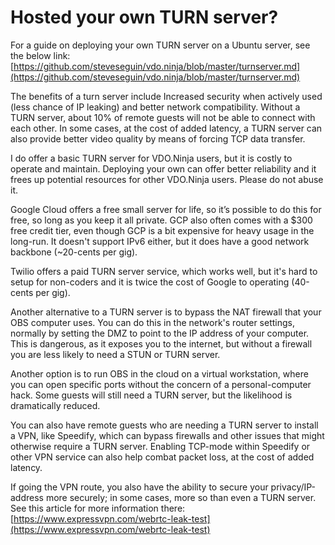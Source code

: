 # Hosted your own TURN server?

For a guide on deploying your own TURN server on a Ubuntu server, see the below link: [https://github.com/steveseguin/vdo.ninja/blob/master/turnserver.md](https://github.com/steveseguin/vdo.ninja/blob/master/turnserver.md)

The benefits of a turn server include Increased security when actively used (less chance of IP leaking) and better network compatibility. Without a TURN server, about 10% of remote guests will not be able to connect with each other. In some cases, at the cost of added latency, a TURN server can also provide better video quality by means of forcing TCP data transfer.

I do offer a basic TURN server for VDO.Ninja users, but it is costly to operate and maintain. Deploying your own can offer better reliability and it frees up potential resources for other VDO.Ninja users. Please do not abuse it.

Google Cloud offers a free small server for life, so it’s possible to do this for free, so long as you keep it all private. GCP also often comes with a $300 free credit tier, even though GCP is a bit expensive for heavy usage in the long-run. It doesn't support IPv6 either, but it does have a good network backbone (\~20-cents per gig).

Twilio offers a paid TURN server service, which works well, but it's hard to setup for non-coders and it is twice the cost of Google to operating (40-cents per gig).

Another alternative to a TURN server is to bypass the NAT firewall that your OBS computer uses. You can do this in the network's router settings, normally by setting the DMZ to point to the IP address of your computer. This is dangerous, as it exposes you to the internet, but without a firewall you are less likely to need a STUN or TURN server.

Another option is to run OBS in the cloud on a virtual workstation, where you can open specific ports without the concern of a personal-computer hack. Some guests will still need a TURN server, but the likelihood is dramatically reduced.

You can also have remote guests who are needing a TURN server to install a VPN, like Speedify, which can bypass firewalls and other issues that might otherwise require a TURN server. Enabling TCP-mode within Speedify or other VPN service can also help combat packet loss, at the cost of added latency.

If going the VPN route, you also have the ability to secure your privacy/IP-address more securely; in some cases, more so than even a TURN server. See this article for more information there: [https://www.expressvpn.com/webrtc-leak-test](https://www.expressvpn.com/webrtc-leak-test)
